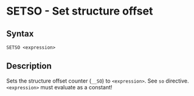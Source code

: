 # SETSO - Set structure offset

## Syntax
```assembly
SETSO <expression>
```

## Description
Sets the structure offset counter (`__SO`) to `<expression>`.
See `so` directive. `<expression>` must evaluate as a constant!
